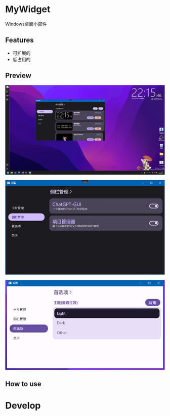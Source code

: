 # MyWidget
Windows桌面小部件

## Features
+ 可扩展的
+ 低占用的

## Preview
![img](/docs/images/preview.png)

![img](/docs/images/setting.png)

![img](/docs/images/theme.png)

## How to use


# Develop
